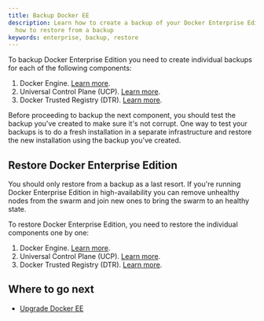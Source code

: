 ```yaml
---
title: Backup Docker EE
description: Learn how to create a backup of your Docker Enterprise Edition, and
  how to restore from a backup
keywords: enterprise, backup, restore
---
```


To backup Docker Enterprise Edition you need to create individual backups
for each of the following components:

1. Docker Engine. [Learn more](/engine/swarm/admin_guide/#back-up-the-swarm).
2. Universal Control Plane (UCP). [Learn more](/datacenter/ucp/2.2/guides/admin/backups-and-disaster-recovery/#backup-command).
3. Docker Trusted Registry (DTR). [Learn more](/datacenter/dtr/2.3/guides/admin/backups-and-disaster-recovery/#backup-dtr-data).

Before proceeding to backup the next component, you should test the backup you've
created to make sure it's not corrupt. One way to test your backups is to do
a fresh installation in a separate infrastructure and restore the new installation
using the backup you've created.

## Restore Docker Enterprise Edition

You should only restore from a backup as a last resort. If you're running Docker
Enterprise Edition in high-availability you can remove unhealthy nodes from the
swarm and join new ones to bring the swarm to an healthy state.

To restore Docker Enterprise Edition, you need to restore the individual
components one by one:

1. Docker Engine. [Learn more](/engine/swarm/admin_guide.md#recover-from-disaster).
2. Universal Control Plane (UCP). [Learn more](/datacenter/ucp/2.2/guides/admin/backups-and-disaster-recovery.md#restore-your-swarm).
3. Docker Trusted Registry (DTR). [Learn more](/datacenter/dtr/2.3/guides/admin/backups-and-disaster-recovery.md#restore-dtr-data).

## Where to go next

* [Upgrade Docker EE](upgrade.md)
